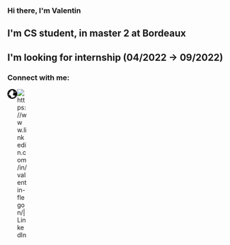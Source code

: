 ### Hi there, I'm Valentin
## I'm CS student, in master 2 at Bordeaux 
## I'm looking for internship (04/2022 -> 09/2022)

### Connect with me:
[<img align="left" alt="https://valentinflegon.herokuapp.com" width="22px" src="https://raw.githubusercontent.com/iconic/open-iconic/master/svg/globe.svg" />][website]
[<img align="left" alt="https://www.linkedin.com/in/valentin-flegon/| LinkedIn" width="22px" src="https://cdn.jsdelivr.net/npm/simple-icons@v3/icons/linkedin.svg" />][linkedin]

<br />


[website]: https://valentin6flegon.herokuapp.com

[instagram]: https://instagram.com/
[linkedin]: https://www.linkedin.com/in/valentin-flegon/
[website]: https://codeSTACKr.com
[webdevplaylist]: https://www.youtube.com/playlist?list=PLkwxH9e_vrAJ0WbEsFA9W3I1W-g_BTsbt
[jsplaylist]: https://www.youtube.com/playlist?list=PLkwxH9e_vrALRJKu7wfXby3MKeflhTu6B
[cssplaylist]: https://www.youtube.com
[reactplaylist]: https://www.youtube.com
